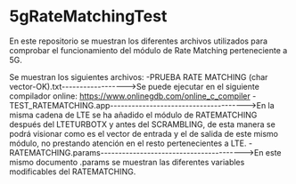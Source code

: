 # 5gRateMatchingTest
En este repositorio se muestran los diferentes archivos utilizados para comprobar el funcionamiento del módulo de Rate Matching perteneciente a 5G.

Se muestran los siguientes archivos:
  -PRUEBA RATE MATCHING (char vector-OK).txt------------------>Se puede ejecutar en el siguiente compilador online: https://www.onlinegdb.com/online_c_compiler
  -TEST_RATEMATCHING.app-------------------------------------->En la misma cadena de LTE se ha añadido el módulo de RATEMATCHING después del LTETURBOTX y antes del SCRAMBLING, de esta manera se podrá visionar como es el vector de entrada y el de salida de este mismo módulo, no prestando atención en el resto pertenecientes a LTE.
  -RATEMATCHING.params---------------------------------------->En este mismo documento .params se muestran las diferentes variables modificables del RATEMATCHING.
